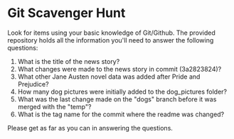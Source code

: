# Git Scavenger Hunt

Look for items using your basic knowledge of Git/Github. The provided repository holds all the information you'll need to answer the following questions:

1. What is the title of the news story?
2. What changes were made to the news story in commit (3a2823824)?
3. What other Jane Austen novel data was added after Pride and Prejudice?
4. How many dog pictures were initially added to the dog_pictures folder?
5. What was the last change made on the "dogs" branch before it was merged with the "temp"?
6. What is the tag name for the commit where the readme was changed?

Please get as far as you can in answering the questions. 
